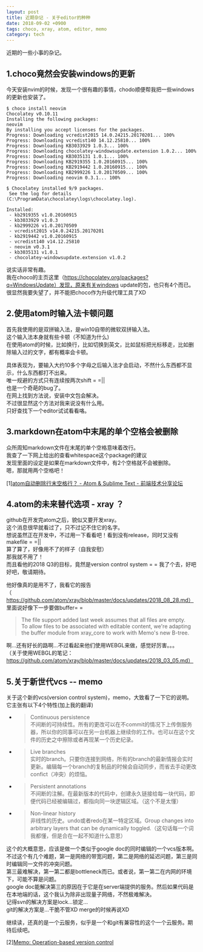 ```yaml
---
layout: post
title: 近期杂记 - 关于editor的种种
date: 2018-09-02 +0900
tags: choco, xray, atom, editor, memo
category: tech
---
```


近期的一些小事的杂记。

## 1.choco竟然会安装windows的更新

今天安装nvim的时候，发现一个很有趣的事情，chodo顺便帮我把一些windows的更新也安装了。  

```
$ choco install neovim
Chocolatey v0.10.11
Installing the following packages:
neovim
By installing you accept licenses for the packages.
Progress: Downloading vcredist2015 14.0.24215.20170201... 100%
Progress: Downloading vcredist140 14.12.25810... 100%
Progress: Downloading KB3033929 1.0.3... 100%
Progress: Downloading chocolatey-windowsupdate.extension 1.0.2... 100%
Progress: Downloading KB3035131 1.0.1... 100%
Progress: Downloading KB2919355 1.0.20160915... 100%
Progress: Downloading KB2919442 1.0.20160915... 100%
Progress: Downloading KB2999226 1.0.20170509... 100%
Progress: Downloading neovim 0.3.1... 100%
```
```
$ Chocolatey installed 9/9 packages.
 See the log for details (C:\ProgramData\chocolatey\logs\chocolatey.log).

Installed:
 - kb2919355 v1.0.20160915
 - kb3033929 v1.0.3
 - kb2999226 v1.0.20170509
 - vcredist2015 v14.0.24215.20170201
 - kb2919442 v1.0.20160915
 - vcredist140 v14.12.25810
 - neovim v0.3.1
 - kb3035131 v1.0.1
 - chocolatey-windowsupdate.extension v1.0.2
```
说实话非常有趣。  
我在choco的主页这里（https://chocolatey.org/packages?q=WindowsUpdate）发现，原来有关windows update的包，也只有4个而已。  
很显然我要失望了，并不能把choco作为升级代理工具了XD  

## 2.使用atom时输入法卡顿问题

首先我使用的是双拼输入法，是win10自带的微软双拼输入法。  
这个输入法本身就有些卡顿（不知道为什么)  
在使用atom的时候，比如换行，比如切换到英文，比如鼠标把光标移走，比如删除输入过的文字，都有概率会卡顿。   

具体表现为，要输入大约10多个字母之后输入法才会启动，不然什么东西都不显示，什么东西都打不出来。  
唯一规避的方式只有连续按两次shift = =||  
也是一个奇葩的bug了。  
在网上找到方法说，安装中文包会解决。  
不过很显然这个方法对我来说没有什么用。  
只好查找下一个editor试试看看咯。

## 3.markdown在atom中末尾的单个空格会被删除

众所周知markdown文件在末尾的单个空格意味着改行。  
我查了一下网上给出的查看whitespace这个package的建议  
发现里面的设定是如果在markdown文件中，有2个空格就不会被删除。  
嗯，那就用两个空格吧！

[1][atom自动删除行末空格行？ - Atom & Sublime Text - 前端技术分享论坛](www.phpvar.com/bbs/forum.php?mod=viewthread&tid=125)

## 4.atom的未来替代选项 - xray ？

github在开发完atom之后，貌似又要开发xray。  
这个消息很早就看过了，只不过记不住它的名字。  
想说虽然正在开发中，不过用一下看看吧！看到没有release，同时又没有makefile = =||  
算了算了，好像用不了的样子（自我安慰）  
那我就不用了！  
而且看他的2018 Q3的目标，竟然是version control system = = 我了个去，好吧好吧，敬请期待。

他好像真的是用不了，我看它的报告（https://github.com/atom/xray/blob/master/docs/updates/2018_08_28.md）  
里面说好像下一步要做buffer= =  
> The file support added last week assumes that all files are empty.  
> To allow files to be associated with editable content, we're adapting the buffer module from xray_core to work with Memo's new B-tree.

啊...还有好长的路啊...不过看起来他们使用WEBGL来做，感觉好厉害。。。  
（关于使用WEBGL的笔记：https://github.com/atom/xray/blob/master/docs/updates/2018_03_05.md）

## 5.关于新世代vcs -- memo

关于这个新的vcs(version control system)，memo，大致看了一下它的说明。  
它主张有以下4个特性(加上我的翻译)
+ > Continuous persistence  
  不间断的可持续性。所有的更改可以在不commit的情况下上传倒服务器，所以你的同事可以在另一台机器上继续你的工作。也可以在这个文件的历史之中擦除或者再现某一个历史纪录。
+ > Live branches  
  实时的branch。只要你连接到网络，所有的branch的最新情报会实时更新。编辑每一个branch的复制品的时候会自动同步，而省去手动更改confict（冲突）的烦恼。
+ > Persistent annotations  
  不间断的注解。在最新版本的代码中，创建永久链接给每一块代码，即便代码已经被编辑过，都指向同一块逻辑区域。（这个不是太懂）
+ > Non-linear history  
  非线性的历史。undo或者redo在某一特定区域。Group changes into arbitrary layers that can be dynamically toggled.（这句话每一个词我都懂，但是合在一起不知道什么意思）

这个的大概意思，应该是做一个类似于google doc的同时编辑的一个vcs版本啊。  
不过这个有几个难题，第一是网络的带宽问题，第二是网络的延迟问题，第三是同时编辑同一文件的冲突问题。  
第三最难解决，第一第二都是bottleneck而已。或者说，第一第二在内网的环境下，可能不算是问题。  
google doc能解决第三的原因在于它是在server端提供的服务。然后如果代码是在本地端的话，这个我认为除非出现量子网络，不然极难解决。  
记得svn的解决方案是lock...锁定...  
git的解决方案是...干脆不管XD  merge的时候再说XD  

继续读，还真的是一个云服务，似乎是一个和git有兼容性的这个一个云服务。期待后续吧。

[2][Memo: Operation-based version control](https://github.com/atom/xray/blob/master/memo/README.md)
